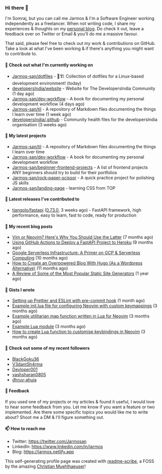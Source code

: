 ### Hi there 👋

I'm Somraj, but you can call me Jarmos & I'm a Software Engineer working independently as a freelancer. When not writing code, I share my experiences & thoughts on my [personal blog](https://jarmos.netlify.app). Do check it out, leave a feedback over on Twitter or Email & you'll do me a massive favour.

That said, please feel free to check out my work & contributions on GitHub. Take a look at what I've been working & if there's anything you might want to contribute to.

#### 👷 Check out what I'm currently working on

- [Jarmos-san/dotfiles](https://github.com/Jarmos-san/dotfiles) - 👷🏗️ Collection of dotfiles for a Linux-based development environment! (today)
- [developersIndia/website](https://github.com/developersIndia/website) - Website for The DevelopersIndia Community (1 day ago)
- [Jarmos-san/dev-workflow](https://github.com/Jarmos-san/dev-workflow) - A book for documenting my personal development workflow (4 days ago)
- [Jarmos-san/til](https://github.com/Jarmos-san/til) - A repository of Markdown files documenting the things I learn over time (1 week ago)
- [developersIndia/.github](https://github.com/developersIndia/.github) - Community health files for the developersIndia organisation (3 weeks ago)

#### 🌱 My latest projects

- [Jarmos-san/til](https://github.com/Jarmos-san/til) - A repository of Markdown files documenting the things I learn over time
- [Jarmos-san/dev-workflow](https://github.com/Jarmos-san/dev-workflow) - A book for documenting my personal development workflow
- [Jarmos-san/beginner-frontend-projects](https://github.com/Jarmos-san/beginner-frontend-projects) - A list of frontend projects ANY beginners should try to build for their portfolios
- [Jarmos-san/rock-paper-scissor](https://github.com/Jarmos-san/rock-paper-scissor) - A quick practice project for polishing JS skills
- [Jarmos-san/landing-page](https://github.com/Jarmos-san/landing-page) - learning CSS from TOP

#### 🔭 Latest releases I've contributed to

- [tiangolo/fastapi](https://github.com/tiangolo/fastapi) ([0.73.0](https://github.com/tiangolo/fastapi/releases/tag/0.73.0), 3 weeks ago) - FastAPI framework, high performance, easy to learn, fast to code, ready for production

#### 📜 My recent blog posts

- [Vim or Neovim? Here&#39;s Why You Should Use the Latter](https://jarmos.netlify.app/posts/vim-vs-neovim/) (7 months ago)
- [Using GitHub Actions to Deploy a FastAPI Project to Heroku](https://jarmos.netlify.app/posts/using-github-actions-to-deploy-a-fastapi-project-to-heroku/) (9 months ago)
- [Google Serverless Infrastructure: A Primer on GCP &amp; Serverless Computing](https://jarmos.netlify.app/posts/details-of-google-serverless-computing/) (10 months ago)
- [How to Create an Overpowered Blog With Hugo (As a Wordpress Alternative)](https://jarmos.netlify.app/posts/blogging-with-hugo-as-an-wordpress-alternative/) (11 months ago)
- [A Review of Some of the Most Popular Static Site Generators](https://jarmos.netlify.app/posts/reviewing-popular-static-site-generators/) (1 year ago)

#### 📓 Gists I wrote

- [Setting up Prettier and ESLint with pre-commit hook](https://gist.github.com/ff499b57c9864c39ecd8c13d834c38c0) (1 month ago)
- [Example init.lua file for configuring Neovim with custom keymappings](https://gist.github.com/e45d83515724e8aff1cce4ed846b8d95) (3 months ago)
- [Example utilitarian map function written in Lua for Neovim](https://gist.github.com/c8bf40de6721b4a199799234be2c9f75) (3 months ago)
- [Example Lua module](https://gist.github.com/5e5614f609396ddba7a20c9c2ac29041) (3 months ago)
- [How to create Lua function to customise keybindings in Neovim](https://gist.github.com/d46605cd3a795513526448f36e0db18e) (3 months ago)

#### 👯 Check out some of my recent followers

- [BlackGoku36](https://github.com/BlackGoku36)
- [V3dantSh4rma](https://github.com/V3dantSh4rma)
- [Devloper001](https://github.com/Devloper001)
- [yashsharan0805](https://github.com/yashsharan0805)
- [dhruv-ahuja](https://github.com/dhruv-ahuja)

#### 💬 Feedback

If you used one of my projects or my articles & found it useful, I would love to hear some feedback from you. Let me know if you want a feature or two implemented. Are there some specific topics you would like me to write about? Shoot me a DM & I'll figure something out.

#### 📫 How to reach me

- Twitter: https://twitter.com/Jarmosan
- LinkedIn: https://www.linkedin.com/in/jarmos
- Blog: https://jarmos.netlify.app

This self-generating profile page was created with [readme-scribe](https://github.com/muesli/readme-scribe), a FOSS by the amazing [Christian Muehlhaeuser](https://github.com/muesli)!
